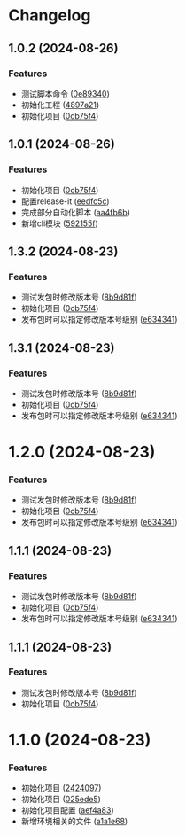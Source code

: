 # Changelog

## 1.0.2 (2024-08-26)


### Features

* 测试脚本命令 ([0e89340](https://gitee.com/lizhijie429/template-ui/commits/0e893400adecb6f2ef4b78ed06934246a3c2daaa))
* 初始化工程 ([4897a21](https://gitee.com/lizhijie429/template-ui/commits/4897a21876dae2ae1f7016659fb171dd7c591227))
* 初始化项目 ([0cb75f4](https://gitee.com/lizhijie429/template-ui/commits/0cb75f43130f20fad808576d428b4e6acfe3dbe5))

## 1.0.1 (2024-08-26)


### Features

* 初始化项目 ([0cb75f4](https://gitee.com/lizhijie429/template-ui/commits/0cb75f43130f20fad808576d428b4e6acfe3dbe5))
* 配置release-it ([eedfc5c](https://gitee.com/lizhijie429/template-ui/commits/eedfc5ccee5242041710dae7833b801a2cc1fc83))
* 完成部分自动化脚本 ([aa4fb6b](https://gitee.com/lizhijie429/template-ui/commits/aa4fb6beae7d41cede08e1f8dfdd828f1f9adf6f))
* 新增cli模块 ([592155f](https://gitee.com/lizhijie429/template-ui/commits/592155fdac36caab54901926253a113f10cb3429))

## 1.3.2 (2024-08-23)


### Features

* 测试发包时修改版本号 ([8b9d81f](https://github.com/lizhijie429/template-ui/commit/8b9d81fa24a41f347dfbf6f9db668e5714864215))
* 初始化项目 ([0cb75f4](https://github.com/lizhijie429/template-ui/commit/0cb75f43130f20fad808576d428b4e6acfe3dbe5))
* 发布包时可以指定修改版本号级别 ([e634341](https://github.com/lizhijie429/template-ui/commit/e6343410eb1a3b2901cbecab97489f3683d3e13c))

## 1.3.1 (2024-08-23)


### Features

* 测试发包时修改版本号 ([8b9d81f](https://github.com/lizhijie429/template-ui/commit/8b9d81fa24a41f347dfbf6f9db668e5714864215))
* 初始化项目 ([0cb75f4](https://github.com/lizhijie429/template-ui/commit/0cb75f43130f20fad808576d428b4e6acfe3dbe5))
* 发布包时可以指定修改版本号级别 ([e634341](https://github.com/lizhijie429/template-ui/commit/e6343410eb1a3b2901cbecab97489f3683d3e13c))

# 1.2.0 (2024-08-23)


### Features

* 测试发包时修改版本号 ([8b9d81f](https://github.com/lizhijie429/template-ui/commit/8b9d81fa24a41f347dfbf6f9db668e5714864215))
* 初始化项目 ([0cb75f4](https://github.com/lizhijie429/template-ui/commit/0cb75f43130f20fad808576d428b4e6acfe3dbe5))
* 发布包时可以指定修改版本号级别 ([e634341](https://github.com/lizhijie429/template-ui/commit/e6343410eb1a3b2901cbecab97489f3683d3e13c))

## 1.1.1 (2024-08-23)


### Features

* 测试发包时修改版本号 ([8b9d81f](https://github.com/lizhijie429/template-ui/commit/8b9d81fa24a41f347dfbf6f9db668e5714864215))
* 初始化项目 ([0cb75f4](https://github.com/lizhijie429/template-ui/commit/0cb75f43130f20fad808576d428b4e6acfe3dbe5))
* 发布包时可以指定修改版本号级别 ([e634341](https://github.com/lizhijie429/template-ui/commit/e6343410eb1a3b2901cbecab97489f3683d3e13c))

## 1.1.1 (2024-08-23)


### Features

* 测试发包时修改版本号 ([8b9d81f](https://github.com/lizhijie429/template-ui/commit/8b9d81fa24a41f347dfbf6f9db668e5714864215))
* 初始化项目 ([0cb75f4](https://github.com/lizhijie429/template-ui/commit/0cb75f43130f20fad808576d428b4e6acfe3dbe5))

# 1.1.0 (2024-08-23)


### Features

* 初始化项目 ([2424097](http://10.188.186.140/d2admin/template-ui/commits/2424097e71218f907b0b0dc8e0680250ac0785cd))
* 初始化项目 ([025ede5](http://10.188.186.140/d2admin/template-ui/commits/025ede52e5d3abcdf6158aabc304c5a823a1b0df))
* 初始化项目配置 ([aef4a83](http://10.188.186.140/d2admin/template-ui/commits/aef4a83e95fabbfed497518263e7e8f03d7afa01))
* 新增环境相关的文件 ([a1a1e68](http://10.188.186.140/d2admin/template-ui/commits/a1a1e6889447eeb0b33c6403ba17da8742f22b2a))
